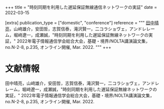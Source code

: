 +++
title = "時刻同期を利用した遅延保証無線通信ネットワークの実証"
date = 2022-03-15

[extra]
publication_type = ["domestic", "conference"]
reference = """
<u>田中晴亮</u>，山﨑雄介，安田哲，志賀信泰，滝沢賢一，二コラショヴェ，アンドレレーム，堀﨑遼一，成瀬誠，"時刻同期を利用した遅延保証無線ネットワークの実証，" 2022年電子情報通信学会総合大会，基礎・境界/NOLTA講演論文集，no.N-2-8, p.235, オンライン開催, Mar. 2022.
"""
+++

# 文献情報

田中晴亮，山﨑雄介，安田哲，志賀信泰，滝沢賢一，二コラショヴェ，アンドレレーム，堀﨑遼一，成瀬誠，"時刻同期を利用した遅延保証無線ネットワークの実証，" 2022年電子情報通信学会総合大会，基礎・境界/NOLTA講演論文集，no.N-2-8, p.235, オンライン開催, Mar. 2022.
